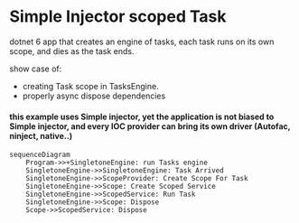 Simple Injector scoped Task
=======
dotnet 6 app that creates an engine of tasks, each task runs on its own scope, and dies as the task ends.

show case of:
- creating Task scope in TasksEngine.
- properly async dispose dependencies

#### this example uses Simple injector, yet the application is not biased to Simple injector, and every IOC provider can bring its own driver (Autofac, ninject, native..)

```mermaid
sequenceDiagram
    Program->>+SingletoneEngine: run Tasks engine
    SingletoneEngine->>SingletoneEngine: Task Arrived
    SingletoneEngine->>ScopeProvider: Create Scope For Task
    SingletoneEngine->>Scope: Create Scoped Service
    SingletoneEngine->>ScopedService: Run Task
    SingletoneEngine->>Scope: Dispose
    Scope->>ScopedService: Dispose
```
